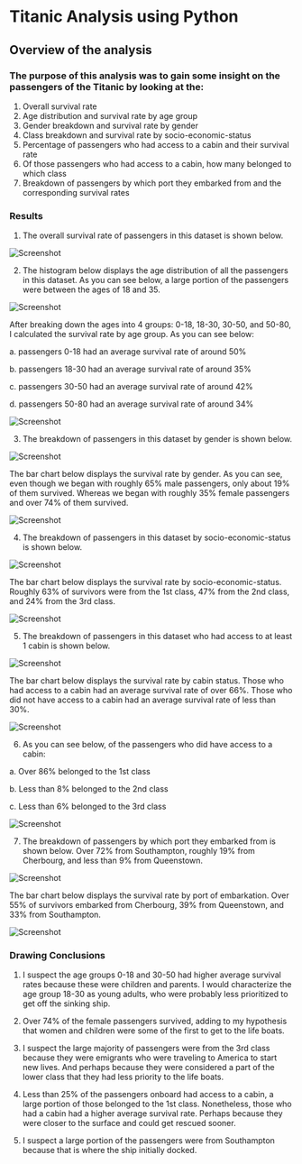 # Titanic Analysis using Python

## Overview of the analysis

### The purpose of this analysis was to gain some insight on the passengers of the Titanic by looking at the:

1. Overall survival rate
2. Age distribution and survival rate by age group
3. Gender breakdown and survival rate by gender
4. Class breakdown and survival rate by socio-economic-status
5. Percentage of passengers who had access to a cabin and their survival rate
6. Of those passengers who had access to a cabin, how many belonged to which class
7. Breakdown of passengers by which port they embarked from and the corresponding survival rates

### Results

1. The overall survival rate of passengers in this dataset is shown below.

![Screenshot](Images/Image_1.PNG)

2. The histogram below displays the age distribution of all the passengers in this dataset. As you can see below, a large portion of the passengers were between the ages of 18 and 35.

![Screenshot](Images/Image_2.PNG)

After breaking down the ages into 4 groups: 0-18, 18-30, 30-50, and 50-80, I calculated the survival rate by age group. As you can see below:

a. passengers 0-18 had an average survival rate of around 50%

b. passengers 18-30 had an average survival rate of around 35%

c. passengers 30-50 had an average survival rate of around 42%

d. passengers 50-80 had an average survival rate of around 34%

![Screenshot](Images/Image_3.PNG)

3. The breakdown of passengers in this dataset by gender is shown below.

![Screenshot](Images/Image_4.PNG)

The bar chart below displays the survival rate by gender. As you can see, even though we began with roughly 65% male passengers, only about 19% of them survived. Whereas we began with roughly 35% female passengers and over 74% of them survived.

![Screenshot](Images/Image_5.PNG)

4. The breakdown of passengers in this dataset by socio-economic-status is shown below.

![Screenshot](Images/Image_6.PNG)

The bar chart below displays the survival rate by socio-economic-status. Roughly 63% of survivors were from the 1st class, 47% from the 2nd class, and 24% from the 3rd class.

![Screenshot](Images/Image_7.PNG)

5. The breakdown of passengers in this dataset who had access to at least 1 cabin is shown below.

![Screenshot](Images/Image_8.PNG)

The bar chart below displays the survival rate by cabin status. Those who had access to a cabin had an average survival rate of over 66%. Those who did not have access to a cabin had an average survival rate of less than 30%.

![Screenshot](Images/Image_9.PNG)

6. As you can see below, of the passengers who did have access to a cabin:

a. Over 86% belonged to the 1st class

b. Less than 8% belonged to the 2nd class

c. Less than 6% belonged to the 3rd class

![Screenshot](Images/Image_10.PNG)

7. The breakdown of passengers by which port they embarked from is shown below. Over 72% from Southampton, roughly 19% from Cherbourg, and less than 9% from Queenstown.

![Screenshot](Images/Image_11.PNG)

The bar chart below displays the survival rate by port of embarkation. Over 55% of survivors embarked from Cherbourg, 39% from Queenstown, and 33% from Southampton.

![Screenshot](Images/Image_12.PNG)

### Drawing Conclusions

1. I suspect the age groups 0-18 and 30-50 had higher average survival rates because these were children and parents. I would characterize the age group 18-30 as young adults, who were probably less prioritized to get off the sinking ship.

2. Over 74% of the female passengers survived, adding to my hypothesis that women and children were some of the first to get to the life boats.

3. I suspect the large majority of passengers were from the 3rd class because they were emigrants who were traveling to America to start new lives. And perhaps because they were considered a part of the lower class that they had less priority to the life boats.

4. Less than 25% of the passengers onboard had access to a cabin, a large portion of those belonged to the 1st class. Nonetheless, those who had a cabin had a higher average survival rate. Perhaps because they were closer to the surface and could get rescued sooner.

5. I suspect a large portion of the passengers were from Southampton because that is where the ship initially docked.